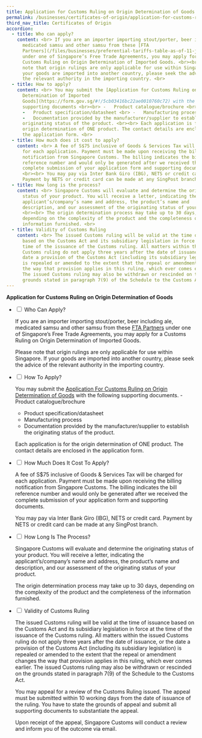 ```yaml
---
title: Application for Customs Ruling on Origin Determination of Goods
permalink: /businesses/certificates-of-origin/application-for-customs-ruling-on-origin-determination-of-goods/
third_nav_title: Certificates of Origin
accordion:
  - title: Who can apply?
    content: <br> If you are an importer importing stout/porter, beer including ale,
      medicated samsu and other samsu from these [FTA
      Partners](/files/businesses/preferential-tariffs-table-as-of-11-jun-2019.pdf)
      under one of Singapore’s Free Trade Agreements, you may apply for a
      Customs Ruling on Origin Determination of Imported Goods. <br><br> Please
      note that origin rulings are only applicable for use within Singapore. If
      your goods are imported into another country, please seek the advice of
      the relevant authority in the importing country. <br>
  - title: How to apply?
    content: <br> You may submit the [Application for Customs Ruling on Origin
      Determination of Imported
      Goods](https://form.gov.sg/#!/5cb03416bc22ae0010760c72) with the following
      supporting documents <br><br> -   Product catalogue/brochure <br>
      -   Product specification/datasheet <br> -   Manufacturing process <br>
      -   Documentation provided by the manufacturer/supplier to establish the
      originating status of the product. <br><br> Each application is for the
      origin determination of ONE product. The contact details are enclosed in
      the application form. <br>
  - title: How much does it cost to apply?
    content: <br> A fee of S$75 inclusive of Goods & Services Tax will be charged
      for each application. Payment must be made upon receiving the billing
      notification from Singapore Customs. The billing indicates the bill
      reference number and would only be generated after we received the
      complete submission of your application form and supporting documents.
      <br><br> You may pay via Inter Bank Giro (IBG), NETS or credit card.
      Payment by NETS or credit card can be made at any SingPost branch.  <br>
  - title: How long is the process?
    content: <br> Singapore Customs will evaluate and determine the originating
      status of your product. You will receive a letter, indicating the
      applicant’s/company’s name and address, the product’s name and
      description, and our assessment of the originating status of your product.
      <br><br> The origin determination process may take up to 30 days,
      depending on the complexity of the product and the completeness of the
      information furnished. <br>
  - title: Validity of Customs Ruling
    content: <br> The issued Customs ruling will be valid at the time of issuance
      based on the Customs Act and its subsidiary legislation in force at the
      time of the issuance of the Customs ruling. All matters within the issued
      Customs ruling do not apply three years after the date of issuance, or the
      date a provision of the Customs Act (including its subsidiary legislation)
      is repealed or amended to the extent that the repeal or amendment changes
      the way that provision applies in this ruling, which ever comes earlier.
      The issued Customs ruling may also be withdrawn or rescinded on the
      grounds stated in paragraph 7(9) of the Schedule to the Customs Act.
---
```

**Application for Customs Ruling on Origin Determination of Goods**

<ul class="jekyllcodex_accordion">
  <li>
    <input type="checkbox" id="accordion1">
    <label for="accordion1">Who Can Apply?</label>
    <div>
			<p>If you are an importer importing stout/porter, beer including ale, medicated samsu and other samsu from these <a href="/files/businesses/preferential tariffs table_as of 5 january 2021.pdf" target="new"> FTA Partners</a> under one of Singapore’s Free Trade Agreements, you may apply for a Customs Ruling on Origin Determination of Imported Goods.

Please note that origin rulings are only applicable for use within Singapore. If your goods are imported into another country, please seek the advice of the relevant authority in the importing country.</p>
    </div>
	</li>
	<li>
    <input type="checkbox" id="accordion2">
    <label for="accordion2">How To Apply?</label>
    <div>
			<p>You may submit the <a href="https://form.gov.sg/#!/5cb03416bc22ae0010760c72" target="new">Application For Customs Ruling on Origin Determination of Goods</a> with the following supporting documents.
				- Product catalogue/brochure
- Product specification/datasheet
- Manufacturing process
- Documentation provided by the manufacturer/supplier to establish the originating status of the product.

Each application is for the origin determination of ONE product. The contact details are enclosed in the application form.</P> 
    </div>
	</li>
	<li>
    <input type="checkbox" id="accordion3">
    <label for="accordion3">How Much Does It Cost To Apply?</label>
    <div>
			<p> A fee of S$75 inclusive of Goods & Services Tax will be charged for each application. Payment must be made upon receiving the billing notification from Singapore Customs. The billing indicates the bill reference number and would only be generated after we received the complete submission of your application form and supporting documents.

You may pay via Inter Bank Giro (IBG), NETS or credit card. Payment by NETS or credit card can be made at any SingPost branch.</p>
    </div>
	</li>
	<li>
    <input type="checkbox" id="accordion4">
    <label for="accordion4">How Long Is The Process?</label>
    <div>
			<p> Singapore Customs will evaluate and determine the originating status of your product. You will receive a letter, indicating the applicant’s/company’s name and address, the product’s name and description, and our assessment of the originating status of your product.

The origin determination process may take up to 30 days, depending on the complexity of the product and the completeness of the information furnished.</p>
    </div>
	</li>
	<li>
    <input type="checkbox" id="accordion5">
    <label for="accordion5">Validity of Customs Ruling</label>
    <div>
			<p> The issued Customs ruling will be valid at the time of issuance based on the Customs Act and its subsidiary legislation in force at the time of the issuance of the Customs ruling. All matters within the issued Customs ruling do not apply three years after the date of issuance, or the date a provision of the Customs Act (including its subsidiary legislation) is repealed or amended to the extent that the repeal or amendment changes the way that provision applies in this ruling, which ever comes earlier. The issued Customs ruling may also be withdrawn or rescinded on the grounds stated in paragraph 7(9) of the Schedule to the Customs Act.

You may appeal for a review of the Customs Ruling issued. The appeal must be submitted within 10 working days from the date of issuance of the ruling. You have to state the grounds of appeal and submit all supporting documents to substantiate the appeal.

Upon receipt of the appeal, Singapore Customs will conduct a review and inform you of the outcome via email.</P>
    </div>
	</li>